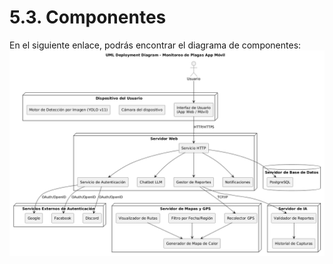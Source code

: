 # 5.3. Componentes

En el siguiente enlace, podrás encontrar el diagrama de componentes:
![Vista de contenedores](Diagrama_componentes.png)

